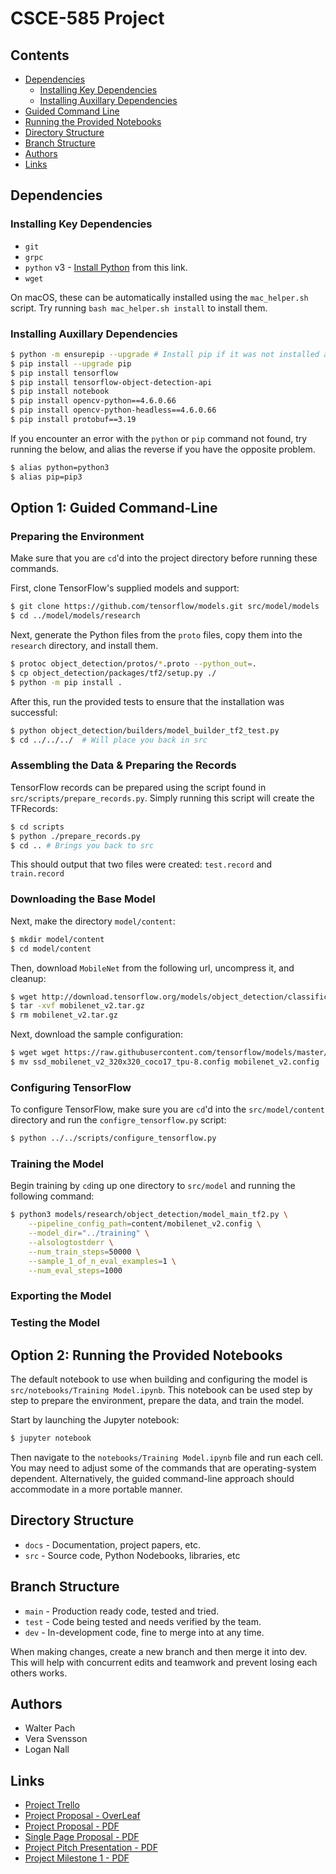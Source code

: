 # CSCE-585 Project
## Contents
* [Dependencies](#dependencies)
  * [Installing Key Dependencies](#key_dependencies)
  * [Installing Auxillary Dependencies](#aux_dependencies)
* [Guided Command Line](#guided_cmd)
* [Running the Provided Notebooks](#notebooks)
* [Directory Structure](#dir_structure)
* [Branch Structure](#branch_structure)
* [Authors](#authors)
* [Links](#links)

## <span id="dependencies"></span> Dependencies
### <span id="key_dependencies"></span> Installing Key Dependencies

* `git`
* `grpc`
* `python` v3 - [Install Python](https://www.python.org/) from this link.
* `wget`

On macOS, these can be automatically installed using the `mac_helper.sh` script. Try running `bash mac_helper.sh install` to install them.

### <span id="aux_dependencies"></span> Installing Auxillary Dependencies
```sh
$ python -m ensurepip --upgrade # Install pip if it was not installed automatically
$ pip install --upgrade pip
$ pip install tensorflow
$ pip install tensorflow-object-detection-api
$ pip install notebook
$ pip install opencv-python==4.6.0.66
$ pip install opencv-python-headless==4.6.0.66
$ pip install protobuf==3.19
```

If you encounter an error with the `python` or `pip` command not found, try running the below, and alias the reverse if you have the opposite problem.
```sh
$ alias python=python3
$ alias pip=pip3
```

## <span id="guided_cmd"></span> Option 1: Guided Command-Line
### Preparing the Environment
Make sure that you are `cd`'d into the project directory before running these commands.

First, clone TensorFlow's supplied models and support:
```sh
$ git clone https://github.com/tensorflow/models.git src/model/models
$ cd ../model/models/research
```

Next, generate the Python files from the `proto` files, copy them into the `research`
directory, and install them.
```sh
$ protoc object_detection/protos/*.proto --python_out=.
$ cp object_detection/packages/tf2/setup.py ./
$ python -m pip install .
```
After this, run the provided tests to ensure that the installation was successful:
```sh
$ python object_detection/builders/model_builder_tf2_test.py
$ cd ../../../  # Will place you back in src
```

### Assembling the Data & Preparing the Records
TensorFlow records can be prepared using the script found in `src/scripts/prepare_records.py`. Simply running this script will create the TFRecords:

```sh
$ cd scripts
$ python ./prepare_records.py
$ cd .. # Brings you back to src
```
This should output that two files were created: `test.record` and `train.record`

### Downloading the Base Model
Next, make the directory `model/content`:
```sh
$ mkdir model/content
$ cd model/content
```

Then, download `MobileNet` from the following url, uncompress it, and cleanup:
```sh
$ wget http://download.tensorflow.org/models/object_detection/classification/tf2/20200710/mobilenet_v2.tar.gz
$ tar -xvf mobilenet_v2.tar.gz
$ rm mobilenet_v2.tar.gz
```

Next, download the sample configuration:
```sh
$ wget wget https://raw.githubusercontent.com/tensorflow/models/master/research/object_detection/configs/tf2/ssd_mobilenet_v2_320x320_coco17_tpu-8.config
$ mv ssd_mobilenet_v2_320x320_coco17_tpu-8.config mobilenet_v2.config
```

### Configuring TensorFlow
To configure TensorFlow, make sure you are `cd`'d into the `src/model/content` directory and run the `configre_tensorflow.py` script:

```sh
$ python ../../scripts/configure_tensorflow.py
````

### Training the Model
Begin training by `cd`ing up one directory to `src/model` and running the following command:

```sh
$ python3 models/research/object_detection/model_main_tf2.py \
    --pipeline_config_path=content/mobilenet_v2.config \
    --model_dir="../training" \
    --alsologtostderr \
    --num_train_steps=50000 \
    --sample_1_of_n_eval_examples=1 \
    --num_eval_steps=1000
```
### Exporting the Model

### Testing the Model

## <span id="notebooks"></span> Option 2: Running the Provided Notebooks
The default notebook to use when building and configuring the model
is `src/notebooks/Training Model.ipynb`. This notebook can be used step by
step to prepare the environment, prepare the data, and train the model.

Start by launching the Jupyter notebook:
```sh
$ jupyter notebook
```
Then navigate to the `notebooks/Training Model.ipynb` file and run each
cell. You may need to adjust some of the commands that are operating-system
dependent. Alternatively, the guided command-line approach should
accommodate in a more portable manner.

## <span id="dir_structure"></span> Directory Structure
* `docs` - Documentation, project papers, etc.
* `src` - Source code, Python Nodebooks, libraries, etc

## <span id="branch_structure"></span> Branch Structure
* `main` - Production ready code, tested and tried.
* `test` - Code being tested and needs verified by the team.
* `dev` - In-development code, fine to merge into at any time.

When making changes, create a new branch and then merge it into dev.
This will help with concurrent edits and teamwork and prevent losing each others
works.

## <span id="authors"></span> Authors
* Walter Pach
* Vera Svensson
* Logan Nall

## <span id="links"></span> Links
* [Project Trello](https://trello.com/w/mlproject36)
* [Project Proposal - OverLeaf](https://www.overleaf.com/7497962469qwbbdxyxrmjg)
* [Project Proposal - PDF](docs/CSCE_585_Project_Report.pdf)
* [Single Page Proposal - PDF](docs/Single_Page_Proposal.pdf)
* [Project Pitch Presentation - PDF](docs/Project_Presentation.pdf)
* [Project Milestone 1 - PDF](docs/CSCE_585_Project_Milestone_1.pdf)
